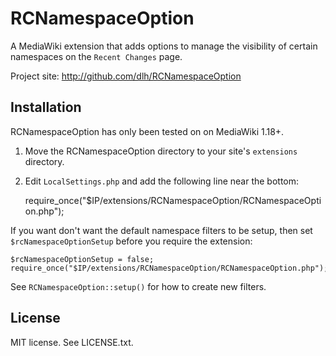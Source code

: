 RCNamespaceOption
=================

A MediaWiki extension that adds options to manage the visibility of certain
namespaces on the `Recent Changes` page.

Project site: http://github.com/dlh/RCNamespaceOption

Installation
------------

RCNamespaceOption has only been tested on on MediaWiki 1.18+.

1. Move the RCNamespaceOption directory to your site's `extensions` directory.
2. Edit `LocalSettings.php` and add the following line near the bottom:

    require_once("$IP/extensions/RCNamespaceOption/RCNamespaceOption.php");
    
If you want don't want the default namespace filters to be setup, then set
`$rcNamespaceOptionSetup` before you require the extension:

	$rcNamespaceOptionSetup = false;
	require_once("$IP/extensions/RCNamespaceOption/RCNamespaceOption.php");
	
See `RCNamespaceOption::setup()` for how to create new filters.

License
-------

MIT license. See LICENSE.txt.
